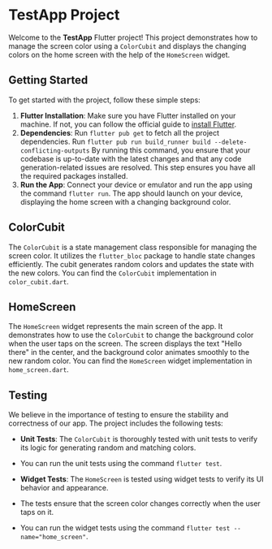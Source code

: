# TestApp Project

Welcome to the **TestApp** Flutter project! This project demonstrates how to manage the screen color using a `ColorCubit` and displays the changing colors on the home screen with the help of the `HomeScreen` widget.

## Getting Started

To get started with the project, follow these simple steps:

1. **Flutter Installation**: Make sure you have Flutter installed on your machine. If not, you can follow the official guide to [install Flutter](https://flutter.dev/docs/get-started/install).
2. **Dependencies**: Run `flutter pub get` to fetch all the project dependencies. Run `flutter pub run build_runner build --delete-conflicting-outputs` By running this command, you ensure that your codebase is up-to-date with the latest changes and that any code generation-related issues are resolved. This step ensures you have all the required packages installed.
3. **Run the App**: Connect your device or emulator and run the app using the command `flutter run`. The app should launch on your device, displaying the home screen with a changing background color.

## ColorCubit

The `ColorCubit` is a state management class responsible for managing the screen color.
It utilizes the `flutter_bloc` package to handle state changes efficiently.
The cubit generates random colors and updates the state with the new colors. 
You can find the `ColorCubit` implementation in `color_cubit.dart`.

## HomeScreen

The `HomeScreen` widget represents the main screen of the app.
It demonstrates how to use the `ColorCubit` to change the background color when the user taps on the screen.
The screen displays the text "Hello there" in the center,
and the background color animates smoothly to the new random color.
You can find the `HomeScreen` widget implementation in `home_screen.dart`.

## Testing

We believe in the importance of testing to ensure the stability and correctness of our app.
The project includes the following tests:

- **Unit Tests**: The `ColorCubit` is thoroughly tested with unit tests to verify its logic for generating random and matching colors.
- You can run the unit tests using the command `flutter test`.

- **Widget Tests**: The `HomeScreen` is tested using widget tests to verify its UI behavior and appearance.
- The tests ensure that the screen color changes correctly when the user taps on it. 
- You can run the widget tests using the command `flutter test --name="home_screen"`.


